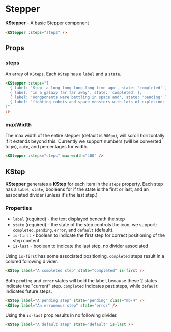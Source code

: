 # Stepper

**KStepper** - A basic Stepper component

<KStepper :steps="defaultItems" />

```html
<KStepper :steps="steps" />
```

## Props

### steps

An array of `KSteps`. Each `KStep` has a `label` and a `state`.

<div>
  <KStepper :steps="[
    { label: 'Step  a long long long long time ago', state: 'completed' },
    { label: 'in a galaxy far far away', state: 'completed' },
    { label: 'Kongponents were battling in space and', state: 'pending' },
    { label: 'fighting robots and space monsters with lots of explosions', state: 'default' }
  ]"
  />
</div>

```html
<KStepper :steps="[
  { label: 'Step  a long long long long time ago', state: 'completed' },
  { label: 'in a galaxy far far away', state: 'completed' },
  { label: 'Kongponents were battling in space and', state: 'pending' },
  { label: 'fighting robots and space monsters with lots of explosions', state: 'default' }
]"
/>
```

### maxWidth

The max width of the entire stepper (default is `900px`), will scroll horizontally if it extends beyond this. Currently we support numbers (will be converted to `px`), `auto`, and percentages for width.

<KStepper :steps="defaultItems" max-width="400" />

```html
<KStepper :steps="steps" max-width="400" />
```

## KStep

**KStepper** generates a **KStep** for each item in the `steps` property. Each step has a `label`, `state`, booleans for if the state is the first or last, and an associated divider (unless it's the last step.)

### Properties

- `label` (required) - the text displayed beneath the step
- `state` (required) - the state of the step controls the icon, we support: `completed`, `pending`, `error`, and `default` (default).
- `is-first` - boolean to indicate the first step for correct positioning of the step content
- `is-last` - boolean to indicate the last step, no divider associated

Using `is-first` has some associated positioning. `completed` steps result in a colored following divider.

<KStep label="A completed step" state="completed" is-first />

```html
<KStep label="A completed step" state="completed" is-first />
```

Both `pending` and `error` states will bold the label, because these 2 states indicate the "current" step. `completed` indicates past steps, while `default` indicates future steps.

<!-- Note: secretly using is-first so the content isn't oddly shifted left, don't surface in the examples -->
<KStep label="A pending step" state="pending" class="mb-4" is-first />
<KStep label="An erroneous step" state="error" is-first />

```html
<KStep label="A pending step" state="pending" class="mb-4" />
<KStep label="An erroneous step" state="error" />
```

Using the `is-last` prop results in no following divider.

<KStep label="A default step" state="default" is-last is-first />

```html
<KStep label="A default step" state="default" is-last />
```

<script>
export default {
  data() {
    return {
      defaultItems: [
        { label: 'And a 1', state: 'completed' },
        { label: 'And a 2', state: 'pending' },
        { label: 'And a 1 2 3 4', state: 'default' }
      ]
    }
  }
}
</script>

